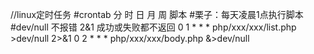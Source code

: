 //linux定时任务
#crontab
分   时   日   月   周   脚本
#栗子：每天凌晨1点执行脚本
#dev/null   不报错 2&1 成功或失败都不返回
0   1   *   *   *   php/xxx/xxx/list.php >dev/null 2>&1
0   2   *   *   *   php/xxx/xxx/body.php &>dev/null
